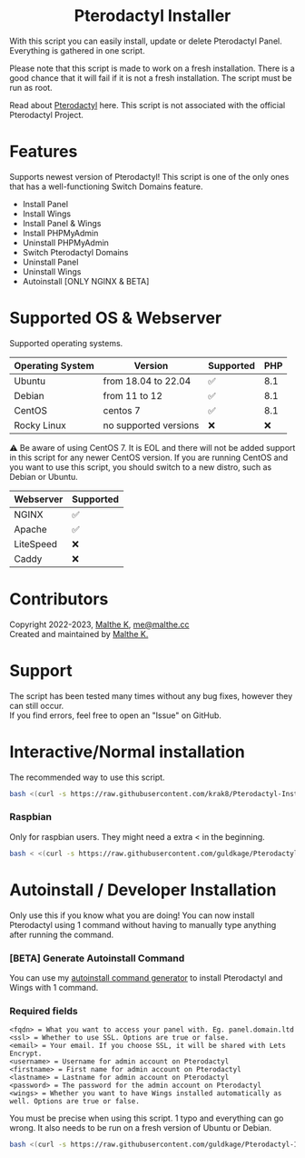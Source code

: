 <h1 align="center"><strong>Pterodactyl Installer</strong></h1>

With this script you can easily install, update or delete Pterodactyl Panel. Everything is gathered in one script.

Please note that this script is made to work on a fresh installation.
There is a good chance that it will fail if it is not a fresh installation.
The script must be run as root.

Read about [Pterodactyl](https://pterodactyl.io/) here. This script is not associated with the official Pterodactyl Project.

# Features
Supports newest version of Pterodactyl! This script is one of the only ones that has a well-functioning Switch Domains feature.

- Install Panel
- Install Wings
- Install Panel & Wings
- Install PHPMyAdmin
- Uninstall PHPMyAdmin
- Switch Pterodactyl Domains
- Uninstall Panel
- Uninstall Wings
- Autoinstall [ONLY NGINX & BETA]

# Supported OS & Webserver
Supported operating systems.

| Operating System | Version               | Supported                          |   PHP |
| ---------------- | ----------------------| ---------------------------------- | ----- |
| Ubuntu           | from 18.04 to 22.04   | :white_check_mark:                 | 8.1   |
| Debian           | from 11 to 12         | :white_check_mark:                 | 8.1   |
| CentOS           |       centos 7        | :white_check_mark:                 | 8.1   |
| Rocky Linux      | no supported versions | :x:                                | :x:   |

:warning: Be aware of using CentOS 7. It is EOL and there will not be added support in this script for any newer CentOS version. If you are running CentOS and you want to use this script, you should switch to a new distro, such as Debian or Ubuntu.

| Webserver        | Supported           |
| ---------------- | --------------------| 
| NGINX            | :white_check_mark:  |
| Apache           | :white_check_mark:  |
| LiteSpeed        | :x:                 |
| Caddy            | :x:                 |

# Contributors
Copyright 2022-2023, [Malthe K](https://github.com/guldkage), me@malthe.cc
<br>
Created and maintained by [Malthe K.](https://github.com/guldkage)

# Support
The script has been tested many times without any bug fixes, however they can still occur.
<br>
If you find errors, feel free to open an "Issue" on GitHub.

# Interactive/Normal installation
The recommended way to use this script.
```bash
bash <(curl -s https://raw.githubusercontent.com/krak8/Pterodactyl-Installer/main/installer.sh)
```

### Raspbian
Only for raspbian users. They might need a extra < in the beginning.
```bash
bash < <(curl -s https://raw.githubusercontent.com/guldkage/Pterodactyl-Installer/main/installer.sh)
```

# Autoinstall / Developer Installation
Only use this if you know what you are doing!
You can now install Pterodactyl using 1 command without having to manually type anything after running the command.

### [BETA] Generate Autoinstall Command
You can use my [autoinstall command generator](https://malthe.cc/api/autoinstall/) to install Pterodactyl and Wings with 1 command.

### Required fields
```
<fqdn> = What you want to access your panel with. Eg. panel.domain.ltd
<ssl> = Whether to use SSL. Options are true or false.
<email> = Your email. If you choose SSL, it will be shared with Lets Encrypt.
<username> = Username for admin account on Pterodactyl
<firstname> = First name for admin account on Pterodactyl
<lastname> = Lastname for admin account on Pterodactyl
<password> = The password for the admin account on Pterodactyl
<wings> = Whether you want to have Wings installed automatically as well. Options are true or false.
```

You must be precise when using this script. 1 typo and everything can go wrong.
It also needs to be run on a fresh version of Ubuntu or Debian.

```bash
bash <(curl -s https://raw.githubusercontent.com/guldkage/Pterodactyl-Installer/main/autoinstall.sh)  <fqdn> <ssl> <email> <username> <firstname <lastname> <password> <wings>
```
